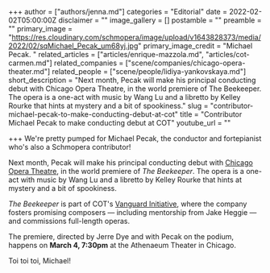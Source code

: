 +++
author = ["authors/jenna.md"]
categories = "Editorial"
date = 2022-02-02T05:00:00Z
disclaimer = ""
image_gallery = []
postamble = ""
preamble = ""
primary_image = "https://res.cloudinary.com/schmopera/image/upload/v1643828373/media/2022/02/sqMichael_Pecak_um68yj.jpg"
primary_image_credit = "Michael Pecak. "
related_articles = ["articles/enrique-mazzola.md", "articles/cot-carmen.md"]
related_companies = ["scene/companies/chicago-opera-theater.md"]
related_people = ["scene/people/lidiya-yankovskaya.md"]
short_description = "Next month, Pecak will make his principal conducting debut with Chicago Opera Theatre, in the world premiere of The Beekeeper. The opera is a one-act with music by Wang Lu and a libretto by Kelley Rourke that hints at mystery and a bit of spookiness."
slug = "contributor-michael-pecak-to-make-conducting-debut-at-cot"
title = "Contributor Michael Pecak to make conducting debut at COT"
youtube_url = ""

+++
We're pretty pumped for Michael Pecak, the conductor and fortepianist who's also a Schmopera contributor!

Next month, Pecak will make his principal conducting debut with [Chicago Opera Theatre](/scene/companies/chicago-opera-theater/), in the world premiere of _The Beekeeper_. The opera is a one-act with music by Wang Lu and a libretto by Kelley Rourke that hints at mystery and a bit of spookiness.

_The Beekeeper_ is part of COT's [Vanguard Initiative](https://chicagooperatheater.org/vanguard), where the company fosters promising composers — including mentorship from Jake Heggie — and commissions full-length operas.

The premiere, directed by Jerre Dye and with Pecak on the podium, happens on **March 4, 7:30pm** at the Athenaeum Theater in Chicago.

Toi toi toi, Michael!